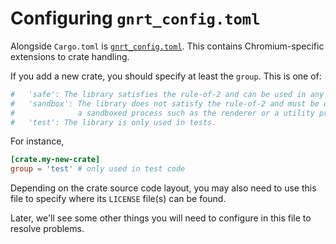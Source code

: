 # Configuring `gnrt_config.toml`

Alongside `Cargo.toml` is [`gnrt_config.toml`][0]. This contains Chromium-specific
extensions to crate handling.

If you add a new crate, you should specify at least the `group`.
This is one of:

```toml
#   'safe': The library satisfies the rule-of-2 and can be used in any process.
#   'sandbox': The library does not satisfy the rule-of-2 and must be used in
#              a sandboxed process such as the renderer or a utility process.
#   'test': The library is only used in tests.
```

For instance,

```toml
[crate.my-new-crate]
group = 'test' # only used in test code
```

Depending on the crate source code layout, you may also need to use this
file to specify where its `LICENSE` file(s) can be found.

Later, we'll see some other things you will need to configure in this file
to resolve problems.

[0]: https://source.chromium.org/chromium/chromium/src/+/main:third_party/rust/chromium_crates_io/gnrt_config.toml